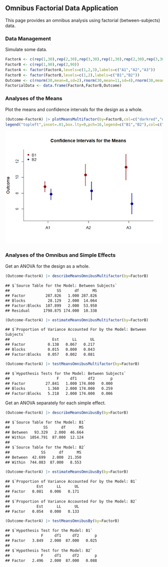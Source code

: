 ## Omnibus Factorial Data Application

This page provides an omnibus analysis using factorial (between-subjects) data.

### Data Management

Simulate some data.

```r
FactorA <- c(rep(1,30),rep(2,30),rep(3,30),rep(1,30),rep(2,30),rep(3,30))
FactorB <- c(rep(1,90),rep(2,90))
FactorA <- factor(FactorA,levels=c(1,2,3),labels=c("A1","A2","A3"))
FactorB <- factor(FactorB,levels=c(1,2),labels=c("B1","B2"))
Outcome <- c(rnorm(30,mean=8,sd=2),rnorm(30,mean=11,sd=4),rnorm(30,mean=12,sd=4),rnorm(30,mean=8,sd=2),rnorm(30,mean=8,sd=3),rnorm(30,mean=7,sd=4))
FactorialData <- data.frame(FactorA,FactorB,Outcome)
```

### Analyses of the Means

Plot the means and confidence intervals for the design as a whole.

```r
(Outcome~FactorA) |> plotMeansMultifactor(by=FactorB,col=c("darkred","darkblue"))
legend("topleft",inset=.01,box.lty=0,pch=16,legend=c("B1","B2"),col=c("darkred","darkblue"))
```

![](figures/FactorialBy-Multifactor-1.png)<!-- -->

### Analyses of the Omnibus and Simple Effects

Get an ANOVA for the design as a whole.

```r
(Outcome~FactorA) |> describeMeansOmnibusMultifactor(by=FactorB)
```

```
## $`Source Table for the Model: Between Subjects`
##                     SS      df      MS
## Factor         287.826   1.000 287.826
## Blocks          28.129   2.000  14.064
## Factor:Blocks  107.899   2.000  53.950
## Residual      1798.875 174.000  10.338
```

```r
(Outcome~FactorA) |> estimateMeansOmnibusMultifactor(by=FactorB)
```

```
## $`Proportion of Variance Accounted For by the Model: Between Subjects`
##                   Est      LL      UL
## Factor          0.138   0.067   0.217
## Blocks          0.015   0.000   0.043
## Factor:Blocks   0.057   0.002   0.081
```

```r
(Outcome~FactorA) |> testMeansOmnibusMultifactor(by=FactorB)
```

```
## $`Hypothesis Tests for the Model: Between Subjects`
##                     F     df1     df2       p
## Factor         27.841   1.000 174.000   0.000
## Blocks          1.360   2.000 174.000   0.259
## Factor:Blocks   5.218   2.000 174.000   0.006
```

Get an ANOVA separately for each simple effect.

```r
(Outcome~FactorA) |> describeMeansOmnibusBy(by=FactorB)
```

```
## $`Source Table for the Model: B1`
##               SS      df      MS
## Between   93.329   2.000  46.664
## Within  1054.791  87.000  12.124
## 
## $`Source Table for the Model: B2`
##              SS      df      MS
## Between  42.699   2.000  21.350
## Within  744.083  87.000   8.553
```

```r
(Outcome~FactorA) |> estimateMeansOmnibusBy(by=FactorB)
```

```
## $`Proportion of Variance Accounted For by the Model: B1`
##            Est      LL      UL
## Factor   0.081   0.006   0.171
## 
## $`Proportion of Variance Accounted For by the Model: B2`
##            Est      LL      UL
## Factor   0.054   0.000   0.133
```

```r
(Outcome~FactorA) |> testMeansOmnibusBy(by=FactorB)
```

```
## $`Hypothesis Test for the Model: B1`
##              F     df1     df2       p
## Factor   3.849   2.000  87.000   0.025
## 
## $`Hypothesis Test for the Model: B2`
##              F     df1     df2       p
## Factor   2.496   2.000  87.000   0.088
```
